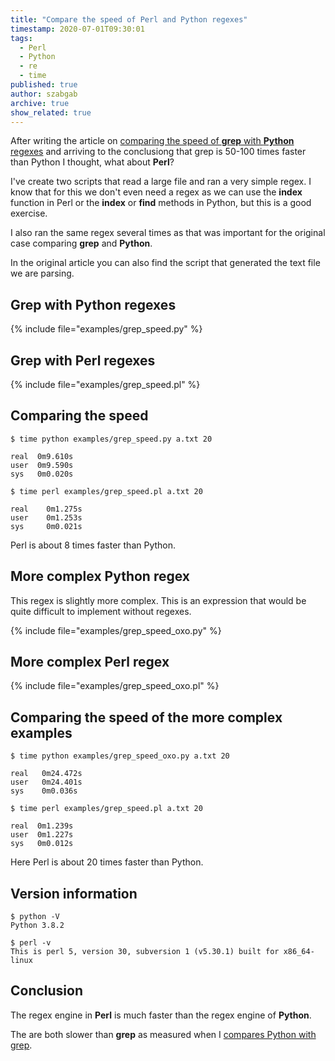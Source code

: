 ```yaml
---
title: "Compare the speed of Perl and Python regexes"
timestamp: 2020-07-01T09:30:01
tags:
  - Perl
  - Python
  - re
  - time
published: true
author: szabgab
archive: true
show_related: true
---
```



After writing the article on <a href="https://code-maven.com/compare-the-speed-of-grep-with-python-regex">comparing the speed of **grep** with **Python** regexes</a>
and arriving to the conclusiong that grep is 50-100 times faster than Python I thought, what about **Perl**?


I've create two scripts that read a large file and ran a very simple regex.
I know that for this we don't even need a regex as we can use the **index** function in Perl
or the **index** or **find** methods in Python, but this is a good exercise.

I also ran the same regex several times as that was important for the original case comparing **grep** and **Python**.

In the original article you can also find the script that generated the text file we are parsing.

## Grep with Python regexes

{% include file="examples/grep_speed.py" %}

## Grep with Perl regexes

{% include file="examples/grep_speed.pl" %}


## Comparing the speed

```
$ time python examples/grep_speed.py a.txt 20

real  0m9.610s
user  0m9.590s
sys   0m0.020s
```

```
$ time perl examples/grep_speed.pl a.txt 20

real    0m1.275s
user    0m1.253s
sys     0m0.021s
```

Perl is about 8 times faster than Python.

## More complex Python regex

This regex is slightly more complex. This is an expression that would be quite difficult to implement without regexes.

{% include file="examples/grep_speed_oxo.py" %}

## More complex Perl regex

{% include file="examples/grep_speed_oxo.pl" %}


## Comparing the speed of the more complex examples

```
$ time python examples/grep_speed_oxo.py a.txt 20

real   0m24.472s
user   0m24.401s
sys    0m0.036s
```


```
$ time perl examples/grep_speed.pl a.txt 20

real  0m1.239s
user  0m1.227s
sys   0m0.012s
```

Here Perl is about 20 times faster than Python.

## Version information

```
$ python -V
Python 3.8.2
```

```
$ perl -v
This is perl 5, version 30, subversion 1 (v5.30.1) built for x86_64-linux
```


## Conclusion

The regex engine in **Perl** is much faster than the regex engine of **Python**.

The are both slower than **grep** as measured when I [compares Python with grep](https://code-maven.com/compare-the-speed-of-grep-with-python-regex).

